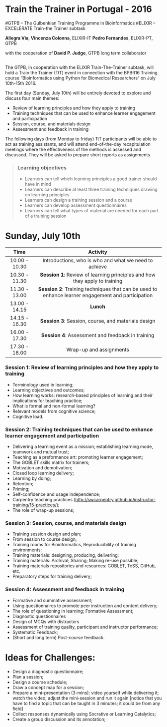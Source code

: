 # Train the Trainer in Portugal - 2016
#GTPB – The Gulbenkian Training Programme in Bioinformatics
#ELIXIR – EXCELERATE Train-the Trainer subtask

**Allegra Via**, **Vincenza Colonna**, ELIXIR-IT
**Pedro Fernandes**, ELIXIR-PT, GTPB

with the cooperation of **David P. Judge**, GTPB long term collaborator

##

The GTPB, in cooperation with the ELIXIR Train-The-Trainer subtask, will hold a Train the Trainer (TtT) event in connection with the BPBR16 Training course “Bioinformatics using Python for Biomedical Researchers“ on July 10th-15th 2016.

The first day (Sunday, July 10th) will be entirely devoted to explore and discuss four main themes: 

* Review of learning principles and how they apply to training
* Training techniques that can be used to enhance learner engagement and participation
* Session, course, and materials design
* Assessment and feedback in training

The following days (from Monday to friday) TtT participants will be able to act as training assistants, and will attend end-of-the-day recapitulation meetings where the effectiveness of the methods is assessed and discussed. They will be asked to prepare short reports as assignments.

> ### Learning objectives
> * Learners can tell which learning principles a good trainer should have in mind
> * Learners can describe at least three training techniques drawing on learning principles
> * Learners can design a training session and a course
> * Learners can develop assessment questionnaires
> * Learners can tell what types of material are needed for each part of a training session 

# Sunday, July 10th

 Time | Activity
:-------------:|:----------------:
10.00 - 10.30         | Introductions, who is who and what we need to achieve
10.30 - 11.30         | **Session 1**: Review of learning principles and how they apply to training
11.30 - 13.00         | **Session 2**: Training techniques that can be used to enhance learner engagement and participation
13.00 - 14.15         | **Lunch**
14.15 - 16.30         | **Session 3**: Session, course, and materials design
16.00 - 17.30         | **Session 4**: Assessment and feedback in training
17.30 - 18.00         | Wrap-up and assignments

 
### Session 1: Review of learning principles and how they apply to training
 
 * Terminology used in learning; 
 * Learning objectives and outcomes;
 * How learning works: research-based principles of learning and their implications for teaching practice;
 * What is formal and non-formal learning?
 * Relevant models from cognitive science;
 * Cognitive load.


### Session 2: Training techniques that can be used to enhance learner engagement and participation
 * Delivering a learning event as a mission; establishing learning mode, teamwork and mutual trust;
 * Teaching as a preformance art: promoting learner engagement;
 * The GOBLET skills matrix for trainers;
 * Motivation and demotivation;
 * Closed loop learning delivery;
 * Learning by doing;
 * Retention;
 * Priming; 
 * Self-confidence and usage independence;
 * Carpentry teaching practices (http://swcarpentry.github.io/instructor-training/15-practices/);
 * The role of wrap-up sessions;

### Session 3: Session, course, and materials design
* Training session design and plan;
* From session to course design;
* Training rooms for Bioinformatics, Reproducibility of training environments;
* Training materials: designing, producing, delivering;
* Training materials: Archival; Sharing; Making re-use possible;
* Training materials repositories and resources: GOBLET, TeSS, GitHub, etc.
* Preparatory steps for training delivery;

### Session 4: Assessment and feedback in training
* Formative and summative assessment;
* Using questionnaires to promote peer instruction and content delivery;
* The role of questioning in learning; Formative Assessment;
* Diagnostic questionnaires
* Design of MCQs with distractors
* Assessment of training quality, participant and instructor performance;
* Systematic Feedback;
* (Short and long term) Post-course feedback.

# Ideas for Challenges:

  * Design a diagnostic questionnaire;
  * Plan a session;
  * Design a course schedule;
  * Draw a concept map for a session;
  * Prepare a mini-presentation (3-mins); video yourself while delivering it; watch the video; adjust the mini-session and run it again [notice that you have to find a topic that can be taught in 3 minutes; it could be from any field]
  * Collect responses dynamically using Socrative or Learning Catalytics;
  * Create a group discussion and its annotation;
  
